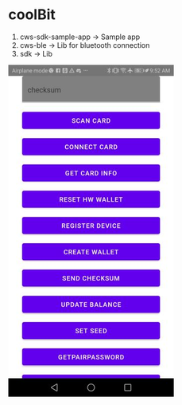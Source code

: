 # coolBit
1. cws-sdk-sample-app -> Sample app 
2. cws-ble -> Lib for bluetooth connection 
3. sdk -> Lib
<img src="https://github.com/truongtrau/coolBit/blob/master/6cc69cd7-94f0-4bff-a06b-880d685dfc77.jpeg" alt="Smiley face" >
